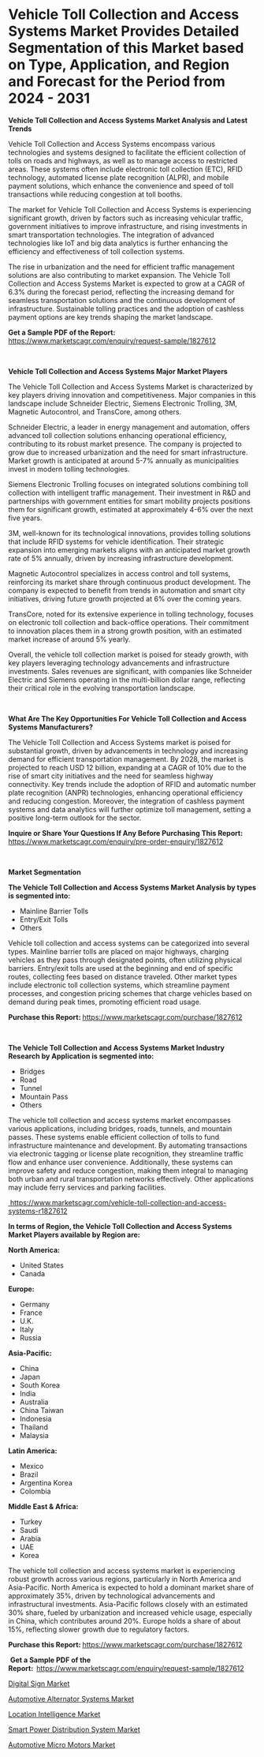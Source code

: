 <p><h1>Vehicle Toll Collection and Access Systems Market Provides Detailed Segmentation of this Market based on Type, Application, and Region and Forecast for the Period from 2024 - 2031</h1></p><p><strong>Vehicle Toll Collection and Access Systems Market Analysis and Latest Trends</strong></p>
<p><p>Vehicle Toll Collection and Access Systems encompass various technologies and systems designed to facilitate the efficient collection of tolls on roads and highways, as well as to manage access to restricted areas. These systems often include electronic toll collection (ETC), RFID technology, automated license plate recognition (ALPR), and mobile payment solutions, which enhance the convenience and speed of toll transactions while reducing congestion at toll booths.</p><p>The market for Vehicle Toll Collection and Access Systems is experiencing significant growth, driven by factors such as increasing vehicular traffic, government initiatives to improve infrastructure, and rising investments in smart transportation technologies. The integration of advanced technologies like IoT and big data analytics is further enhancing the efficiency and effectiveness of toll collection systems. </p><p>The rise in urbanization and the need for efficient traffic management solutions are also contributing to market expansion. The Vehicle Toll Collection and Access Systems Market is expected to grow at a CAGR of 6.3% during the forecast period, reflecting the increasing demand for seamless transportation solutions and the continuous development of infrastructure. Sustainable tolling practices and the adoption of cashless payment options are key trends shaping the market landscape.</p></p>
<p><strong>Get a Sample PDF of the Report:&nbsp;</strong> <a href="https://www.marketscagr.com/enquiry/request-sample/1827612?utm_campaign=1126&utm_medium=2&utm_source=Github&utm_content=ia&utm_term=04112024&utm_id=vehicle-toll-collection-and-access-systems">https://www.marketscagr.com/enquiry/request-sample/1827612</a></p>
<p>&nbsp;</p>
<p><strong>Vehicle Toll Collection and Access Systems Major Market Players</strong></p>
<p><p>The Vehicle Toll Collection and Access Systems Market is characterized by key players driving innovation and competitiveness. Major companies in this landscape include Schneider Electric, Siemens Electronic Trolling, 3M, Magnetic Autocontrol, and TransCore, among others.</p><p>Schneider Electric, a leader in energy management and automation, offers advanced toll collection solutions enhancing operational efficiency, contributing to its robust market presence. The company is projected to grow due to increased urbanization and the need for smart infrastructure. Market growth is anticipated at around 5-7% annually as municipalities invest in modern tolling technologies.</p><p>Siemens Electronic Trolling focuses on integrated solutions combining toll collection with intelligent traffic management. Their investment in R&D and partnerships with government entities for smart mobility projects positions them for significant growth, estimated at approximately 4-6% over the next five years.</p><p>3M, well-known for its technological innovations, provides tolling solutions that include RFID systems for vehicle identification. Their strategic expansion into emerging markets aligns with an anticipated market growth rate of 5% annually, driven by increasing infrastructure development.</p><p>Magnetic Autocontrol specializes in access control and toll systems, reinforcing its market share through continuous product development. The company is expected to benefit from trends in automation and smart city initiatives, driving future growth projected at 6% over the coming years.</p><p>TransCore, noted for its extensive experience in tolling technology, focuses on electronic toll collection and back-office operations. Their commitment to innovation places them in a strong growth position, with an estimated market increase of around 5% yearly.</p><p>Overall, the vehicle toll collection market is poised for steady growth, with key players leveraging technology advancements and infrastructure investments. Sales revenues are significant, with companies like Schneider Electric and Siemens operating in the multi-billion dollar range, reflecting their critical role in the evolving transportation landscape.</p></p>
<p>&nbsp;</p>
<p><strong>What Are The Key Opportunities For Vehicle Toll Collection and Access Systems Manufacturers?</strong></p>
<p><p>The Vehicle Toll Collection and Access Systems market is poised for substantial growth, driven by advancements in technology and increasing demand for efficient transportation management. By 2028, the market is projected to reach USD 12 billion, expanding at a CAGR of 10% due to the rise of smart city initiatives and the need for seamless highway connectivity. Key trends include the adoption of RFID and automatic number plate recognition (ANPR) technologies, enhancing operational efficiency and reducing congestion. Moreover, the integration of cashless payment systems and data analytics will further optimize toll management, setting a positive long-term outlook for the sector.</p></p>
<p><strong>Inquire or Share Your Questions If Any Before Purchasing This Report:</strong> <a href="https://www.marketscagr.com/enquiry/pre-order-enquiry/1827612?utm_campaign=1126&utm_medium=2&utm_source=Github&utm_content=ia&utm_term=04112024&utm_id=vehicle-toll-collection-and-access-systems">https://www.marketscagr.com/enquiry/pre-order-enquiry/1827612</a></p>
<p>&nbsp;</p>
<p><strong>Market Segmentation</strong></p>
<p><strong>The Vehicle Toll Collection and Access Systems Market Analysis by types is segmented into:</strong></p>
<p><ul><li>Mainline Barrier Tolls</li><li>Entry/Exit Tolls</li><li>Others</li></ul></p>
<p><p>Vehicle toll collection and access systems can be categorized into several types. Mainline barrier tolls are placed on major highways, charging vehicles as they pass through designated points, often utilizing physical barriers. Entry/exit tolls are used at the beginning and end of specific routes, collecting fees based on distance traveled. Other market types include electronic toll collection systems, which streamline payment processes, and congestion pricing schemes that charge vehicles based on demand during peak times, promoting efficient road usage.</p></p>
<p><strong>Purchase this Report:&nbsp;</strong><a href="https://www.marketscagr.com/purchase/1827612?utm_campaign=1126&utm_medium=2&utm_source=Github&utm_content=ia&utm_term=04112024&utm_id=vehicle-toll-collection-and-access-systems">https://www.marketscagr.com/purchase/1827612</a></p>
<p>&nbsp;</p>
<p><strong>The Vehicle Toll Collection and Access Systems Market Industry Research by Application is segmented into:</strong></p>
<p><ul><li>Bridges</li><li>Road</li><li>Tunnel</li><li>Mountain Pass</li><li>Others</li></ul></p>
<p><p>The vehicle toll collection and access systems market encompasses various applications, including bridges, roads, tunnels, and mountain passes. These systems enable efficient collection of tolls to fund infrastructure maintenance and development. By automating transactions via electronic tagging or license plate recognition, they streamline traffic flow and enhance user convenience. Additionally, these systems can improve safety and reduce congestion, making them integral to managing both urban and rural transportation networks effectively. Other applications may include ferry services and parking facilities.</p></p>
<p><a href="https://www.marketscagr.com/vehicle-toll-collection-and-access-systems-r1827612?utm_campaign=1126&utm_medium=2&utm_source=Github&utm_content=ia&utm_term=04112024&utm_id=vehicle-toll-collection-and-access-systems">&nbsp;https://www.marketscagr.com/vehicle-toll-collection-and-access-systems-r1827612</a></p>
<p><strong>In terms of Region, the Vehicle Toll Collection and Access Systems Market Players available by Region are:</strong></p>
<p>
    <p> <strong> North America: </strong>
        <ul>
            <li>United States</li>
            <li>Canada</li>
        </ul>
        </p> 
    <p> <strong> Europe: </strong>
        <ul>
            <li>Germany</li>
            <li>France</li>
            <li>U.K.</li>
            <li>Italy</li>
            <li>Russia</li>
        </ul>
        </p> 
    <p> <strong> Asia-Pacific: </strong>
        <ul>
            <li>China</li>
            <li>Japan</li>
            <li>South Korea</li>
            <li>India</li>
            <li>Australia</li>
            <li>China Taiwan</li>
            <li>Indonesia</li>
            <li>Thailand</li>
            <li>Malaysia</li>
        </ul>
        </p> 
    <p> <strong> Latin America: </strong>
        <ul>
            <li>Mexico</li>
            <li>Brazil</li>
            <li>Argentina Korea</li>
            <li>Colombia</li>
        </ul>
        </p> 
    <p> <strong> Middle East & Africa: </strong>
        <ul>
            <li>Turkey</li>
            <li>Saudi</li>
            <li>Arabia</li>
            <li>UAE</li>
            <li>Korea</li>
        </ul>
    </p>
    </p>
<p><p>The vehicle toll collection and access systems market is experiencing robust growth across various regions, particularly in North America and Asia-Pacific. North America is expected to hold a dominant market share of approximately 35%, driven by technological advancements and infrastructural investments. Asia-Pacific follows closely with an estimated 30% share, fueled by urbanization and increased vehicle usage, especially in China, which contributes around 20%. Europe holds a share of about 15%, reflecting slower growth due to regulatory factors.</p></p>
<p><strong>Purchase this Report: </strong><a href="https://www.marketscagr.com/purchase/1827612?utm_campaign=1126&utm_medium=2&utm_source=Github&utm_content=ia&utm_term=04112024&utm_id=vehicle-toll-collection-and-access-systems">https://www.marketscagr.com/purchase/1827612</a></p>
<p>&nbsp;<strong>Get a Sample PDF of the Report:&nbsp;&nbsp;</strong><a href="https://www.marketscagr.com/enquiry/request-sample/1827612?utm_campaign=1126&utm_medium=2&utm_source=Github&utm_content=ia&utm_term=04112024&utm_id=vehicle-toll-collection-and-access-systems">https://www.marketscagr.com/enquiry/request-sample/1827612</a></p>
<p><strong></strong></p>
<p><p><a href="https://www.linkedin.com/pulse/digital-sign-market-global-share-ranking-overall-sales-demand-uibhe?utm_campaign=1126&utm_medium=2&utm_source=Github&utm_content=ia&utm_term=04112024&utm_id=vehicle-toll-collection-and-access-systems">Digital Sign Market</a></p><p><a href="https://github.com/julyju69/Market-Research-Report-List-5/blob/main/automotive-alternator-systems-market.md?utm_campaign=1126&utm_medium=2&utm_source=Github&utm_content=ia&utm_term=04112024&utm_id=vehicle-toll-collection-and-access-systems">Automotive Alternator Systems Market</a></p><p><a href="https://www.linkedin.com/pulse/location-intelligence-market-size-share-analysis-growth-dn0ae?utm_campaign=1126&utm_medium=2&utm_source=Github&utm_content=ia&utm_term=04112024&utm_id=vehicle-toll-collection-and-access-systems">Location Intelligence Market</a></p><p><a href="https://www.linkedin.com/pulse/comprehensive-smart-power-distribution-system-market-report-usppe?utm_campaign=1126&utm_medium=2&utm_source=Github&utm_content=ia&utm_term=04112024&utm_id=vehicle-toll-collection-and-access-systems">Smart Power Distribution System Market</a></p><p><a href="https://github.com/gdfhhhj/Market-Research-Report-List-6/blob/main/automotive-micro-motors-market.md?utm_campaign=1126&utm_medium=2&utm_source=Github&utm_content=ia&utm_term=04112024&utm_id=vehicle-toll-collection-and-access-systems">Automotive Micro Motors Market</a></p></p>